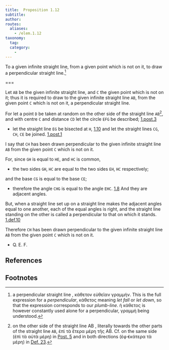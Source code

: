 ```yaml
---
title:  Proposition 1.12
subtitle:
author:
routes:
  aliases:
    - /elem.1.12
taxonomy:
  tag:
  category:
    -
---
```


To a given infinite straight line, from a given point which is not on it, to draw a perpendicular straight line.[^1]

===

Let `AB` be the given infinite straight line, and `C` the given point which is not on it; thus it is required to draw to the given infinite straight line `AB`, from the given point `C` which is not on it, a perpendicular straight line.

For let a point `D` be taken at random on the other side of the straight line `AB`[^2], and with centre `C` and distance `CD` let the circle `EFG` be described; [1.post.3]

- let the straight line `EG` be bisected at `H`, [1.10] and let the straight lines `CG`, `CH`, `CE` be joined. [1.post.1]

I say that `CH` has been drawn perpendicular to the given infinite straight line `AB` from the given point `C` which is not on it. 

For, since `GH` is equal to `HE`, and `HC` is common, 

- the two sides `GH`, `HC` are equal to the two sides `EH`, `HC` respectively;

and the base `CG` is equal to the base `CE`; 

- therefore the angle `CHG` is equal to the angle `EHC`. [1.8] And they are adjacent angles.

But, when a straight line set up on a straight line makes the adjacent angles equal to one another, each of the equal angles is right, and the straight line standing on the other is called a perpendicular to that on which it stands. [1.def.10]

Therefore `CH` has been drawn perpendicular to the given infinite straight line `AB` from the given point `C` which is not on it.

- Q. E. F.

## References

[1.def.10]: /elem.1.def.10 "Book 1 - Definition 10"
[1.10]: /elem.1.10 "Book 1 - Proposition 10"
[1.8]: /elem.1.8 "Book 1 - Proposition 8"
[1.post.1]: /elem.1.post.1 "Book 1 - Postulate 1"
[1.post.3]: /elem.1.post.3 "Book 1 - Postulate 3"


## Footnotes

[^1]: a perpendicular straight line
    , <foreign lang="greek">κάθετον εὐθεῖαν γραμμἡν</foreign>. This is the full expression for a <em>perpendicular</em>, <foreign lang="greek">κάθετος</foreign> meaning <em>let fall</em> or <em>let down</em>, so that the expression corresponds to our <em>plumb-line</em>. <foreign lang="greek">ἡ κάθετος</foreign> is however constantly used alone for a perpendicular, <foreign lang="greek">γραμμἡ</foreign> being understood.

[^2]: on the other side of the straight line AB
    , literally <quote>towards the other parts of the straight line `AB`,</quote> <foreign lang="greek">ἐπὶ τὰ ἕτερα μέρη τῆς</foreign> AB. Cf. <quote>on the same side</quote> (<foreign lang="greek">ἐπὶ τὰ αὐτὰ μέρη</foreign>) in <a href="/elem.1.post.5">Post. 5</a> and <quote>in both directions</quote> (<foreign lang="greek">ἐφ̓ ἑκάτερα τὰ μἑρη</foreign>) in <a href="/elem.1.def.23">Def. 23</a>.

